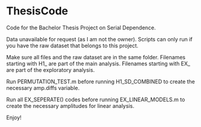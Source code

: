 # ThesisCode
Code for the Bachelor Thesis Project on Serial Dependence.

Data unavailable for request (as I am not the owner).
Scripts can only run if you have the raw dataset that belongs to this project.

Make sure all files and the raw dataset are in the same folder.
Filenames starting with H1_ are part of the main analysis.
Filenames starting with EX_ are part of the exploratory analysis.

Run PERMUTATION_TEST.m before running H1_SD_COMBINED to create the necessary amp.diffs variable. 

Run all EX_SEPERATE() codes before running EX_LINEAR_MODELS.m to create the necessary amplitudes for linear analysis.

Enjoy!







